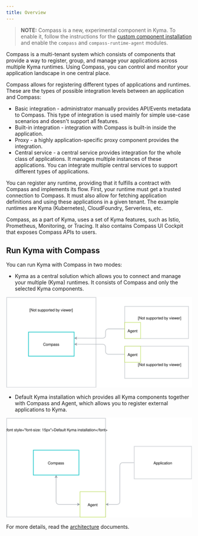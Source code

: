 ```yaml
---
title: Overview
---
```


>**NOTE:** Compass is a new, experimental component in Kyma. To enable it, follow the instructions for the [custom component installation](/root/kyma#configuration-custom-component-installation) and enable the `compass` and `compass-runtime-agent` modules.

Compass is a multi-tenant system which consists of components that provide a way to register, group, and manage your applications across multiple Kyma runtimes. Using Compass, you can control and monitor your application landscape in one central place.

Compass allows for registering different types of applications and runtimes.
These are the types of possible integration levels between an application and Compass:
- Basic integration - administrator manually provides API/Events metadata to Compass. This type of integration is used mainly for simple use-case scenarios and doesn't support all features.
- Built-in integration - integration with Compass is built-in inside the application.
- Proxy - a highly application-specific proxy component provides the integration.
- Central service -  a central service provides integration for the whole class of applications. It manages multiple instances of these applications. You can integrate multiple central services to support different types of applications.

You can register any runtime, providing that it fulfills a contract with Compass and implements its flow. First, your runtime must get a trusted connection to Compass. It must also allow for fetching application definitions and using these applications in a given tenant. The example runtimes are Kyma (Kubernetes), CloudFoundry, Serverless, etc.

Compass, as a part of Kyma, uses a set of Kyma features, such as Istio, Prometheus, Monitoring, or Tracing. It also contains Compass UI Cockpit that exposes Compass APIs to users.

## Run Kyma with Compass

You can run Kyma with Compass in two modes:
- Kyma as a central solution which allows you to connect and manage your multiple (Kyma) runtimes. It consists of Compass and only the selected Kyma components.

![Kyma mode1](./assets/kyma-mode1.svg)

- Default Kyma installation which provides all Kyma components together with Compass and Agent, which allows you to register external applications to Kyma.

![Kyma mode2](./assets/kyma-mode2.svg)

For more details, read the [architecture](#architecture-architecture) documents.
